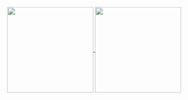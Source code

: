 <a href="https://github.com/anuraghazra/github-readme-stats">
  <img height=200 align="center" src="https://github-readme-stats-git-master-tnightengale.vercel.app/api?username=tnightengale&theme=transparent&show_icons=true&include_all_commits=true&show=reviews,prs_merged&card_width=320" />
</a>
<a href="https://github.com/anuraghazra/convoychat">
  <img height=200 align="center" src="https://github-readme-stats-git-master-tnightengale.vercel.app/api/top-langs?username=tnightengale&hide=Jupyter%20Notebook,HTML,TeX&layout=compact&langs_count=8&card_width=320" />
</a>

[//]: <> (Deployed here: https://vercel.com/tnightengale/github-readme-stats/RTjt5XmefMEoY7mt9aZSuXLrhXof)

